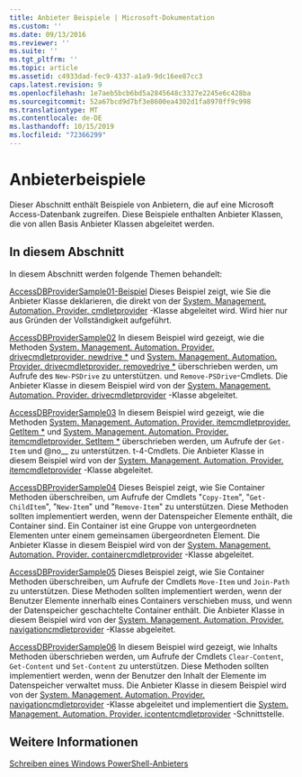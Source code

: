 ```yaml
---
title: Anbieter Beispiele | Microsoft-Dokumentation
ms.custom: ''
ms.date: 09/13/2016
ms.reviewer: ''
ms.suite: ''
ms.tgt_pltfrm: ''
ms.topic: article
ms.assetid: c4933dad-fec9-4337-a1a9-9dc16ee87cc3
caps.latest.revision: 9
ms.openlocfilehash: 1e7aeb5bcb6bd5a2845648c3327e2245e6c428ba
ms.sourcegitcommit: 52a67bcd9d7bf3e8600ea4302d1fa8970ff9c998
ms.translationtype: MT
ms.contentlocale: de-DE
ms.lasthandoff: 10/15/2019
ms.locfileid: "72366299"
---
```

# <a name="provider-samples"></a>Anbieterbeispiele

Dieser Abschnitt enthält Beispiele von Anbietern, die auf eine Microsoft Access-Datenbank zugreifen. Diese Beispiele enthalten Anbieter Klassen, die von allen Basis Anbieter Klassen abgeleitet werden.

## <a name="in-this-section"></a>In diesem Abschnitt

In diesem Abschnitt werden folgende Themen behandelt:

[AccessDBProviderSample01-Beispiel](./accessdbprovidersample01.md) Dieses Beispiel zeigt, wie Sie die Anbieter Klasse deklarieren, die direkt von der [System. Management. Automation. Provider. cmdletprovider](/dotnet/api/System.Management.Automation.Provider.CmdletProvider) -Klasse abgeleitet wird. Wird hier nur aus Gründen der Vollständigkeit aufgeführt.

[AccessDBProviderSample02](./accessdbprovidersample02.md) In diesem Beispiel wird gezeigt, wie die Methoden [System. Management. Automation. Provider. drivecmdletprovider. newdrive *](/dotnet/api/System.Management.Automation.Provider.DriveCmdletProvider.NewDrive) und [System. Management. Automation. Provider. drivecmdletprovider. removedrive *](/dotnet/api/System.Management.Automation.Provider.DriveCmdletProvider.RemoveDrive) überschrieben werden, um Aufrufe des `New-PSDrive` zu unterstützen. und `Remove-PSDrive`-Cmdlets. Die Anbieter Klasse in diesem Beispiel wird von der [System. Management. Automation. Provider. drivecmdletprovider](/dotnet/api/System.Management.Automation.Provider.DriveCmdletProvider) -Klasse abgeleitet.

[AccessDBProviderSample03](./accessdbprovidersample03.md) In diesem Beispiel wird gezeigt, wie die Methoden [System. Management. Automation. Provider. itemcmdletprovider. GetItem *](/dotnet/api/System.Management.Automation.Provider.ItemCmdletProvider.GetItem) und [System. Management. Automation. Provider. itemcmdletprovider. SetItem *](/dotnet/api/System.Management.Automation.Provider.ItemCmdletProvider.SetItem) überschrieben werden, um Aufrufe der `Get-Item` und @no__ zu unterstützen. t-4-Cmdlets. Die Anbieter Klasse in diesem Beispiel wird von der [System. Management. Automation. Provider. itemcmdletprovider](/dotnet/api/System.Management.Automation.Provider.ItemCmdletProvider) -Klasse abgeleitet.

[AccessDBProviderSample04](./accessdbprovidersample04.md) Dieses Beispiel zeigt, wie Sie Container Methoden überschreiben, um Aufrufe der Cmdlets "`Copy-Item`", "`Get-ChildItem`", "`New-Item`" und "`Remove-Item`" zu unterstützen. Diese Methoden sollten implementiert werden, wenn der Datenspeicher Elemente enthält, die Container sind. Ein Container ist eine Gruppe von untergeordneten Elementen unter einem gemeinsamen übergeordneten Element. Die Anbieter Klasse in diesem Beispiel wird von der [System. Management. Automation. Provider. containercmdletprovider](/dotnet/api/System.Management.Automation.Provider.ContainerCmdletProvider) -Klasse abgeleitet.

[AccessDBProviderSample05](./accessdbprovidersample05.md) Dieses Beispiel zeigt, wie Sie Container Methoden überschreiben, um Aufrufe der Cmdlets `Move-Item` und `Join-Path` zu unterstützen. Diese Methoden sollten implementiert werden, wenn der Benutzer Elemente innerhalb eines Containers verschieben muss, und wenn der Datenspeicher geschachtelte Container enthält. Die Anbieter Klasse in diesem Beispiel wird von der [System. Management. Automation. Provider. navigationcmdletprovider](/dotnet/api/System.Management.Automation.Provider.NavigationCmdletProvider) -Klasse abgeleitet.

[AccessDBProviderSample06](./accessdbprovidersample06.md) In diesem Beispiel wird gezeigt, wie Inhalts Methoden überschrieben werden, um Aufrufe der Cmdlets `Clear-Content`, `Get-Content` und `Set-Content` zu unterstützen. Diese Methoden sollten implementiert werden, wenn der Benutzer den Inhalt der Elemente im Datenspeicher verwaltet muss. Die Anbieter Klasse in diesem Beispiel wird von der [System. Management. Automation. Provider. navigationcmdletprovider](/dotnet/api/System.Management.Automation.Provider.NavigationCmdletProvider) -Klasse abgeleitet und implementiert die [System. Management. Automation. Provider. icontentcmdletprovider](/dotnet/api/System.Management.Automation.Provider.IContentCmdletProvider) -Schnittstelle.

## <a name="see-also"></a>Weitere Informationen

[Schreiben eines Windows PowerShell-Anbieters](./writing-a-windows-powershell-provider.md)